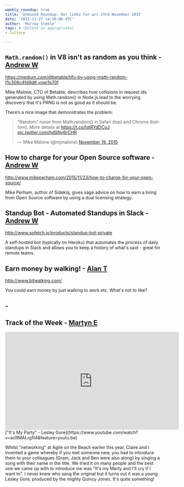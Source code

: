 ```yaml
---
weekly_roundup: true
title: 'Unboxed Roundup: Our links for w/c 23rd November 2015'
date: '2015-11-27 14:30:00 UTC'
author: 'Murray Steele'
tags: # (Delete as appropriate)
- Culture

---
```



## `Math.random()` in V8 isn't as random as you think - [Andrew W](http://www.unboxedconsulting.com/people/andrew-white)

https://medium.com/@betable/tifu-by-using-math-random-f1c308c4fd9d#.yowj1q70f

Mike Malone, CTO of Betable, describes how collisions in request ids generated by using Math.random() in Node.js lead to the worrying discovery that it's PRNG is not as good as it should be.

There’s a nice image that demonstrates the problem:

<blockquote class="twitter-tweet" lang="en"><p lang="en" dir="ltr">&quot;Random&quot; noise from Math.random() in Safari (top) and Chrome (bottom). More details at <a href="https://t.co/IqtRYdDCoJ">https://t.co/IqtRYdDCoJ</a> <a href="https://t.co/hdSNy6rCHR">pic.twitter.com/hdSNy6rCHR</a></p>&mdash; Mike Malone (@mjmalone) <a href="https://twitter.com/mjmalone/status/667429857165488130">November 19, 2015</a></blockquote>
<script async src="//platform.twitter.com/widgets.js" charset="utf-8"></script>


## How to charge for your Open Source software - [Andrew W](http://www.unboxedconsulting.com/people/andrew-white)

http://www.mikeperham.com/2015/11/23/how-to-charge-for-your-open-source/

Mike Perham, author of Sidekiq, gives sage advice on how to earn a living from Open Source software by using a dual licensing strategy.

## Standup Bot - Automated Standups in Slack - [Andrew W](http://www.unboxedconsulting.com/people/andrew-white)

http://www.sofetch.io/products/standup-bot-private

A self-hosted bot (typically on Heroku) that automates the process of daily standups in Slack and allows you to keep a history of what's said - great for remote teams.

## Earn money by walking! - [Alan T](http://www.unboxedconsulting.com/people/alan-thomas)

http://www.bitwalking.com/

You could earn money by just walking to work etc. What's not to like?

##  - [](http://www.unboxedconsulting.com/people/)


## Track of the Week - [Martyn E](https://www.unboxedconsulting.com/people/martyn-evans)

<iframe width="560" height="315" src="https://www.youtube.com/embed/acRMALrg1t4" frameborder="0" allowfullscreen></iframe>
["It's My Party" - Lesley Gore](https://www.youtube.com/watch?v=acRMALrg1t4&feature=youtu.be)

Whilst "networking" at Agile on the Beach earlier this year, Claire and I invented a game whereby if you met someone new, you had to introduce them to your colleagues (Gram, Jack and Ben were also along) by singing a song with their name in the title. We tried it on many people and the best one we came up with to introduce me was "It's my Marty and I'll cry if I want to". I never knew who sang the original but it turns out it was a young Lesley Gore, produced by the mighty Quincy Jones. It's quite something!

